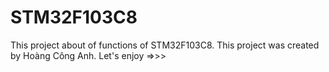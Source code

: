# STM32F103C8
This project about of functions of STM32F103C8.
This project was created by Hoàng Công Anh.
Let's enjoy =>>>